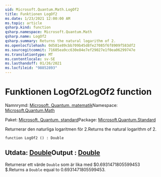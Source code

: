 ```yaml
---
uid: Microsoft.Quantum.Math.LogOf2
title: Funktionen LogOf2
ms.date: 1/23/2021 12:00:00 AM
ms.topic: article
qsharp.kind: function
qsharp.namespace: Microsoft.Quantum.Math
qsharp.name: LogOf2
qsharp.summary: Returns the natural logarithm of 2.
ms.openlocfilehash: 0d581e89cbb709b45d8fe27085f6f8909f583df2
ms.sourcegitcommit: 71605ea9cc630e84e7ef29027e1f0ea06299747e
ms.translationtype: MT
ms.contentlocale: sv-SE
ms.lasthandoff: 01/26/2021
ms.locfileid: "98852893"
---
```

# <a name="logof2-function"></a><span data-ttu-id="3d87f-102">Funktionen LogOf2</span><span class="sxs-lookup"><span data-stu-id="3d87f-102">LogOf2 function</span></span>

<span data-ttu-id="3d87f-103">Namnrymd: [Microsoft. Quantum. matematik](xref:Microsoft.Quantum.Math)</span><span class="sxs-lookup"><span data-stu-id="3d87f-103">Namespace: [Microsoft.Quantum.Math](xref:Microsoft.Quantum.Math)</span></span>

<span data-ttu-id="3d87f-104">Paket: [Microsoft. Quantum. standard](https://nuget.org/packages/Microsoft.Quantum.Standard)</span><span class="sxs-lookup"><span data-stu-id="3d87f-104">Package: [Microsoft.Quantum.Standard](https://nuget.org/packages/Microsoft.Quantum.Standard)</span></span>


<span data-ttu-id="3d87f-105">Returnerar den naturliga logaritmen för 2.</span><span class="sxs-lookup"><span data-stu-id="3d87f-105">Returns the natural logarithm of 2.</span></span>

```qsharp
function LogOf2 () : Double
```


## <a name="output--double"></a><span data-ttu-id="3d87f-106">Utdata: [Double](xref:microsoft.quantum.lang-ref.double)</span><span class="sxs-lookup"><span data-stu-id="3d87f-106">Output : [Double](xref:microsoft.quantum.lang-ref.double)</span></span>

<span data-ttu-id="3d87f-107">Returnerar ett värde `Double` som är lika med $0.6931471805599453 $.</span><span class="sxs-lookup"><span data-stu-id="3d87f-107">Returns a `Double` equal to $0.6931471805599453$.</span></span>